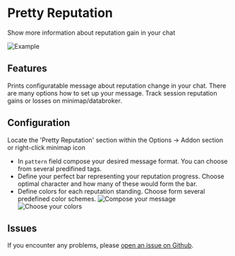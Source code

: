 # Pretty Reputation

Show more information about reputation gain in your chat

![Example](https://i.imgur.com/b1VF8EX.png)

## Features

Prints configuratable message about reputation change in your chat. There are many options how to set up your message.
Track session reputation gains or losses on minimap/databroker.

## Configuration

Locate the 'Pretty Reputation' section within the Options -> Addon section or right-click minimap icon
* In `pattern` field compose your desired message format. You can choose from several predifined tags.
* Define your perfect bar representing your reputation progress. Choose optimal character and how many of these would form the bar.
* Define colors for each reputation standing. Choose form several predefined color schemes.
![Compose your message](https://i.imgur.com/YELQmpR.png)
![Choose your colors](https://i.imgur.com/bUX5xyK.png)

## Issues

If you encounter any problems, please [open an issue on Github](https://github.com/BelegCufea/PrettyReputation/issues).
